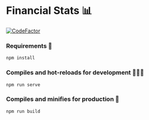 # Financial Stats 📊

[![CodeFactor](https://www.codefactor.io/repository/github/teschiopol/financialstats/badge)](https://www.codefactor.io/repository/github/teschiopol/financialstats)

### Requirements 📝
```
npm install
```

### Compiles and hot-reloads for development 👨🏻‍💻
```
npm run serve
```

### Compiles and minifies for production 🚀
```
npm run build
```
